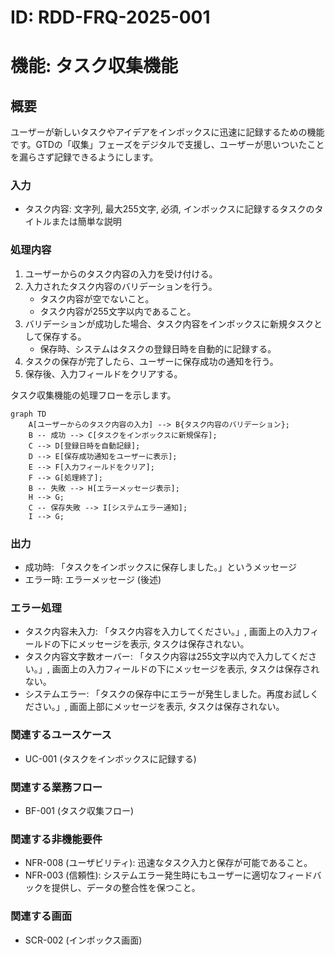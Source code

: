 # ID: RDD-FRQ-2025-001

# 機能: タスク収集機能

## 概要

ユーザーが新しいタスクやアイデアをインボックスに迅速に記録するための機能です。GTDの「収集」フェーズをデジタルで支援し、ユーザーが思いついたことを漏らさず記録できるようにします。

### 入力

- タスク内容: 文字列, 最大255文字, 必須, インボックスに記録するタスクのタイトルまたは簡単な説明

### 処理内容

1. ユーザーからのタスク内容の入力を受け付ける。
1. 入力されたタスク内容のバリデーションを行う。
   - タスク内容が空でないこと。
   - タスク内容が255文字以内であること。
1. バリデーションが成功した場合、タスク内容をインボックスに新規タスクとして保存する。
   - 保存時、システムはタスクの登録日時を自動的に記録する。
1. タスクの保存が完了したら、ユーザーに保存成功の通知を行う。
1. 保存後、入力フィールドをクリアする。

タスク収集機能の処理フローを示します。

```mermaid
graph TD
    A[ユーザーからのタスク内容の入力] --> B{タスク内容のバリデーション};
    B -- 成功 --> C[タスクをインボックスに新規保存];
    C --> D[登録日時を自動記録];
    D --> E[保存成功通知をユーザーに表示];
    E --> F[入力フィールドをクリア];
    F --> G[処理終了];
    B -- 失敗 --> H[エラーメッセージ表示];
    H --> G;
    C -- 保存失敗 --> I[システムエラー通知];
    I --> G;
```

### 出力

- 成功時: 「タスクをインボックスに保存しました。」というメッセージ
- エラー時: エラーメッセージ (後述)

### エラー処理

- タスク内容未入力: 「タスク内容を入力してください。」, 画面上の入力フィールドの下にメッセージを表示, タスクは保存されない。
- タスク内容文字数オーバー: 「タスク内容は255文字以内で入力してください。」, 画面上の入力フィールドの下にメッセージを表示, タスクは保存されない。
- システムエラー: 「タスクの保存中にエラーが発生しました。再度お試しください。」, 画面上部にメッセージを表示, タスクは保存されない。

### 関連するユースケース

- UC-001 (タスクをインボックスに記録する)

### 関連する業務フロー

- BF-001 (タスク収集フロー)

### 関連する非機能要件

- NFR-008 (ユーザビリティ): 迅速なタスク入力と保存が可能であること。
- NFR-003
  (信頼性): システムエラー発生時にもユーザーに適切なフィードバックを提供し、データの整合性を保つこと。

### 関連する画面

- SCR-002 (インボックス画面)
